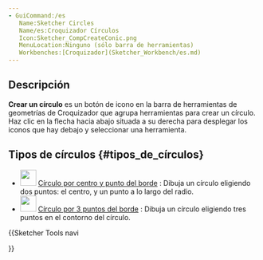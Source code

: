 ```yaml
---
- GuiCommand:/es
   Name:Sketcher Circles
   Name/es:Croquizador Círculos
   Icon:Sketcher_CompCreateConic.png
   MenuLocation:Ninguno (sólo barra de herramientas)
   Workbenches:[Croquizador](Sketcher_Workbench/es.md)
---
```


## Descripción

**Crear un círculo** es un botón de icono en la barra de herramientas de geometrías de Croquizador que agrupa herramientas para crear un círculo. Haz clic en la flecha hacia abajo situada a su derecha para desplegar los iconos que hay debajo y seleccionar una herramienta.

## Tipos de círculos {#tipos_de_círculos}

-   <img alt="" src=images/Sketcher_CreateCircle.svg  style="width:32px;"> [Círculo por centro y punto del borde](Sketcher_CreateCircle/es.md) : Dibuja un círculo eligiendo dos puntos: el centro, y un punto a lo largo del radio.
-   <img alt="" src=images/Sketcher_Create3PointCircle.svg  style="width:32px;"> [Círculo por 3 puntos del borde](Sketcher_Create3PointCircle/es.md) : Dibuja un círculo eligiendo tres puntos en el contorno del círculo.





{{Sketcher Tools navi

}}  
